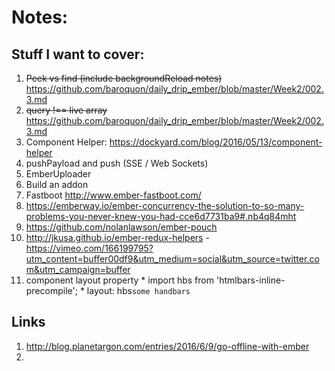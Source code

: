 # Notes:

## Stuff I want to cover:

  1. ~~Peek vs find (include backgroundReload notes)~~ https://github.com/baroquon/daily_drip_ember/blob/master/Week2/002.3.md
  2. ~~query !== live array~~ https://github.com/baroquon/daily_drip_ember/blob/master/Week2/002.3.md
  3. Component Helper: https://dockyard.com/blog/2016/05/13/component-helper
  4. pushPayload and push (SSE / Web Sockets)
  5. EmberUploader
  6. Build an addon
  7. Fastboot http://www.ember-fastboot.com/
  8. https://emberway.io/ember-concurrency-the-solution-to-so-many-problems-you-never-knew-you-had-cce6d7731ba9#.nb4q84mht
  9. https://github.com/nolanlawson/ember-pouch
  10. http://jkusa.github.io/ember-redux-helpers - https://vimeo.com/166199795?utm_content=buffer00df9&utm_medium=social&utm_source=twitter.com&utm_campaign=buffer
  11. component layout property 
    * import hbs from 'htmlbars-inline-precompile';
    * layout: hbs`some handbars`
  
## Links

  1. http://blog.planetargon.com/entries/2016/6/9/go-offline-with-ember
  2. 
